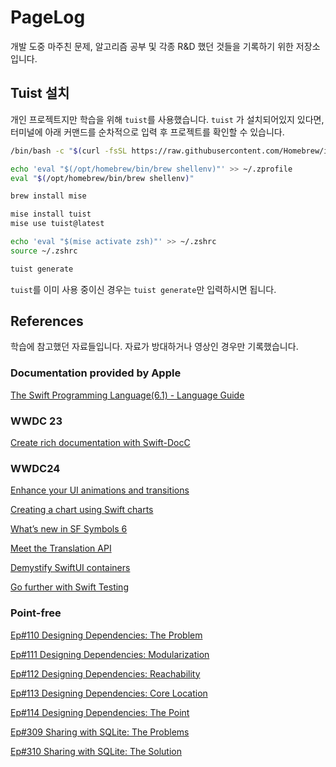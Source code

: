 # PageLog

개발 도중 마주친 문제, 알고리즘 공부 및 각종 R&D 했던 것들을 기록하기 위한 저장소입니다. 

## Tuist 설치

개인 프로젝트지만 학습을 위해 `tuist`를 사용했습니다. `tuist` 가 설치되어있지 있다면, 터미널에 아래 커맨드를 순차적으로 입력 후 프로젝트를 확인할 수 있습니다. 

``` bash
/bin/bash -c "$(curl -fsSL https://raw.githubusercontent.com/Homebrew/install/HEAD/install.sh)"

echo 'eval "$(/opt/homebrew/bin/brew shellenv)"' >> ~/.zprofile
eval "$(/opt/homebrew/bin/brew shellenv)"

brew install mise 

mise install tuist    
mise use tuist@latest 

echo 'eval "$(mise activate zsh)"' >> ~/.zshrc
source ~/.zshrc

tuist generate 
```

`tuist`를 이미 사용 중이신 경우는 `tuist generate`만 입력하시면 됩니다. 


## References

학습에 참고했던 자료들입니다. 자료가 방대하거나 영상인 경우만 기록했습니다.

### Documentation provided by Apple


[The Swift Programming Language(6.1) - Language Guide](https://docs.swift.org/swift-book/documentation/the-swift-programming-language/#Language-Guide)

### WWDC 23

[Create rich documentation with Swift-DocC](https://developer.apple.com/videos/play/wwdc2023/10244/)

### WWDC24
[Enhance your UI animations and transitions](https://developer.apple.com/kr/videos/play/wwdc2024/10145/)

[Creating a chart using Swift charts](https://developer.apple.com/documentation/charts/creating-a-chart-using-swift-charts)

[What’s new in SF Symbols 6](https://developer.apple.com/kr/videos/play/wwdc2024/10188/)

[Meet the Translation API](https://developer.apple.com/kr/videos/play/wwdc2024/10117/)

[Demystify SwiftUI containers](https://developer.apple.com/videos/play/wwdc2024/10146/)

[Go further with Swift Testing](https://developer.apple.com/videos/play/wwdc2024/10195/)

### Point-free

[Ep#110 Designing Dependencies: The Problem](https://www.pointfree.co/collections/dependencies/designing-dependencies/ep110-designing-dependencies-the-problem)

[Ep#111 Designing Dependencies: Modularization](https://www.pointfree.co/collections/dependencies/designing-dependencies/ep111-designing-dependencies-modularization)

[Ep#112 Designing Dependencies: Reachability](https://www.pointfree.co/collections/dependencies/designing-dependencies/ep112-designing-dependencies-reachability)

[Ep#113 Designing Dependencies: Core Location](https://www.pointfree.co/episodes/ep113-designing-dependencies-core-location)

[Ep#114 Designing Dependencies: The Point](https://www.pointfree.co/collections/dependencies/designing-dependencies/ep114-designing-dependencies-the-point)

[Ep#309 Sharing with SQLite: The Problems](https://www.pointfree.co/episodes/ep309-sharing-with-sqlite-the-problems#downloads)

[Ep#310 Sharing with SQLite: The Solution](https://www.pointfree.co/episodes/ep310-sharing-with-sqlite-the-solution)

